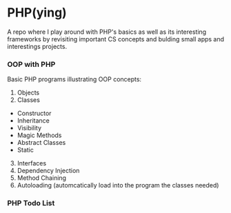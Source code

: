 # PHP(ying)

A repo where I play around with PHP's basics as well as its interesting frameworks by revisiting important CS concepts and bulding small apps and interestings projects.

### OOP with PHP

Basic PHP programs illustrating OOP concepts:

1. Objects
2. Classes
  * Constructor
  * Inheritance 
  * Visibility
  * Magic Methods
  * Abstract Classes
  * Static
3. Interfaces
4. Dependency Injection
5. Method Chaining
6. Autoloading (automcatically load into the program the classes needed)

### PHP Todo List


